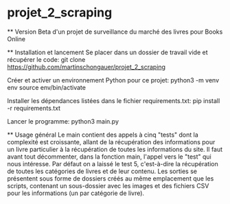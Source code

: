 # projet_2_scraping
** Version Beta d'un projet de surveillance du marché des livres pour Books Online

** Installation et lancement
Se placer dans un dossier de travail vide et récupérer le code:
git clone https://github.com/martinschongauer/projet_2_scraping

Créer et activer un environnement Python pour ce projet:
python3 -m venv env
source env/bin/activate

Installer les dépendances listées dans le fichier requirements.txt:
pip install -r requirements.txt

Lancer le programme:
python3 main.py

** Usage général
Le main contient des appels à cinq "tests" dont la complexité est croissante, allant de la récupération des informations pour un livre particulier
à la récupération de toutes les informations du site.
Il faut avant tout décommenter, dans la fonction main, l'appel vers le "test" qui nous intéresse. Par défaut on a laissé le test 5, c'est-à-dire
la récupération de toutes les catégories de livres et de leur contenu.
Les sorties se présentent sous forme de dossiers créés au même emplacement que les scripts, contenant un sous-dossier avec les images et des fichiers
CSV pour les informations (un par catégorie de livre).
